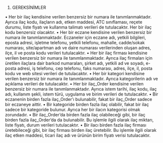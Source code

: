 1. GEREKSİNİMLER
 
• Her bir ilaç kendisine verilen benzersiz bir numara ile tanımlanmaktadır. Ayrıca ilaç
kodu, ilaçların adı, etken maddesi, ATC sınıflaması, reçete durumu, liste fiyatı ve kullanma
talimatı verileri de tutulacaktır. Her bir ilaç kodu benzersiz olacaktır.
• Her bir eczane kendisine verilen benzersiz bir numara ile tanımlanmaktadır. Eczaneler
için eczane adı, yetkili bilgileri, eposta adresi, işletme telefonu, yetkili telefonu, mahalle,
cadde/sokak numarası, site/apartman adı ve daire numarası verilerinden oluşan adres,
ilçe, il ve posta kodu verileri tutulacaktır.
• Her bir ilaç firması kendisine verilen benzersiz bir numara ile tanımlanmaktadır.
Ayrıca ilaç firmaları için üretilen ilaçlara dair barkod numaraları, şirket adı, yetkili ad ve
soyadı, e-posta adresi, iş telefonu, cep telefonu, faks numarası, adres, ilçe, il, posta kodu
ve web sitesi verileri de tutulacaktır.
• Her bir kategori kendisine verilen benzersiz bir numara ile tanımlanmaktadır. Ayrıca
kategorilerin adı ve açıklama verileri de tutulacaktır.
• Her bir ilaç_Order kendisine verilen benzersiz bir numara ile tanımlanmaktadır. Ayrıca
istem tarihi, ilaç kodu, ilaç adı, kullanım şekli, istem türü, uygulama ve birim verileri de
tutulacaktır.
• Bir eczanenin birden fazla ilaç_Order’ı bulunabilir, fakat bir ilaç_Order sadece bir
eczaneye aittir.
• Bir kategoride birden fazla ilaç olabilir, fakat bir ilaç sadece bir kategoride bulunur.
Ayrıca her bir ilacın kategorisi olmak zorundadır.
• Bir ilaç_Order’da birden fazla ilaç olabileceği gibi, bir ilaç birden fazla ilaç_Order’da da
bulunabilir. Bu işlemle ilgili olarak ilaç miktarı, liste fiyatı, durum verileri tutulacaktır.
• Bir ilacı birden fazla ilaç firması üretebileceği gibi, bir ilaç firması birden ilaç üretebilir.
Bu işlemle ilgili olarak ilaç etken maddesi, ticari ilaç adı ve ürünün birim fiyatı verisi
tutulacaktır.
